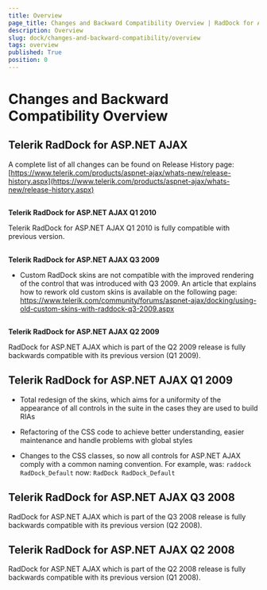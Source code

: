 ```yaml
---
title: Overview
page_title: Changes and Backward Compatibility Overview | RadDock for ASP.NET AJAX Documentation
description: Overview
slug: dock/changes-and-backward-compatibility/overview
tags: overview
published: True
position: 0
---
```


# Changes and Backward Compatibility Overview



## Telerik RadDock for ASP.NET AJAX

A complete list of all changes can be found on Release History page: [https://www.telerik.com/products/aspnet-ajax/whats-new/release-history.aspx](https://www.telerik.com/products/aspnet-ajax/whats-new/release-history.aspx)

## 

**Telerik RadDock for ASP.NET AJAX Q1 2010**

Telerik RadDock for ASP.NET AJAX Q1 2010 is fully compatible with previous version.

## 

**Telerik RadDock for ASP.NET AJAX Q3 2009**

* Custom RadDock skins are not compatible with the improved rendering of the control that was introduced with Q3 2009. An article that explains how to rework old custom skins is available on the following page: [ https://www.telerik.com/community/forums/aspnet-ajax/docking/using-old-custom-skins-with-raddock-q3-2009.aspx ](https://www.telerik.com/community/forums/aspnet-ajax/docking/using-old-custom-skins-with-raddock-q3-2009.aspx)

## 

**Telerik RadDock for ASP.NET AJAX Q2 2009**

RadDock for ASP.NET AJAX which is part of the Q2 2009 release is fully backwards compatible with its previous version (Q1 2009).

## Telerik RadDock for ASP.NET AJAX Q1 2009

* Total redesign of the skins, which aims for a uniformity of the appearance of all controls in the suite in the cases they are used to build RIAs

* Refactoring of the CSS code to achieve better understanding, easier maintenance and handle problems with global styles

* Changes to the CSS classes, so now all controls for ASP.NET AJAX comply with a common naming convention.  For example, was: `raddock RadDock_Default` now: `RadDock RadDock_Default`

## Telerik RadDock for ASP.NET AJAX Q3 2008

RadDock for ASP.NET AJAX which is part of the Q3 2008 release is fully backwards compatible with its previous version (Q2 2008).

## Telerik RadDock for ASP.NET AJAX Q2 2008

RadDock for ASP.NET AJAX which is part of the Q2 2008 release is fully backwards compatible with its previous version (Q1 2008).
